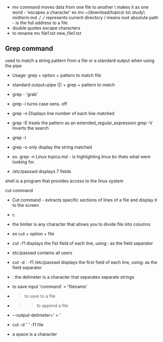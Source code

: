 * mv command moves data from one file to another
\ makes it as one word - 'escapes a character'
ex mv ~/download/topics\ to\ study\ midterm.md ./
./ represents current directory
/ means root 
absolute path - is the full address to a file 
* double quotes escape characters 
* to rename mv file1.txt new_file1.txt

## Grep command 
used to match a string pattern from a file or a standard output when using the pipe
* Usage: grep + option + pattern to match file
* standard output+pipe (|) + grep + pattern to match 
* grep - 'grab'
* grep -i turns case sens. off
* grep -n Displays line number of each line matched
* grep -E treats the pattern as an extended_regular_expression grep -V Inverts the search
* grep -l
* grep -o only display the string matched 

* ex. grep -n Linux topics.md - is highlighting linux bc thats what were looking for.
* /etc/passwd displays 7 fields 

shell is a program that provides access to the linux system

cut command 
* Cut command - extracts specific sections of lines of a file and display it to the screen
* c
* the limiter is any character that allows you to divide file into columns
* ex cut + option + file 
* cut -f1 displays the fist field of each line, using : as the field separator 
* etc/passwd contains all users
* cut -d : -f1 /etc/passwd displays the first field of each line, using: as the field separator 
*  :  the delimeter is a character that separates separate strings 
*  to save input 'command' > 'filename'

* > to save to a file 
* >> to append a file 
* --output-delimeter=' = '
* cut -d ' ' -f1 file 
* a space is a character 